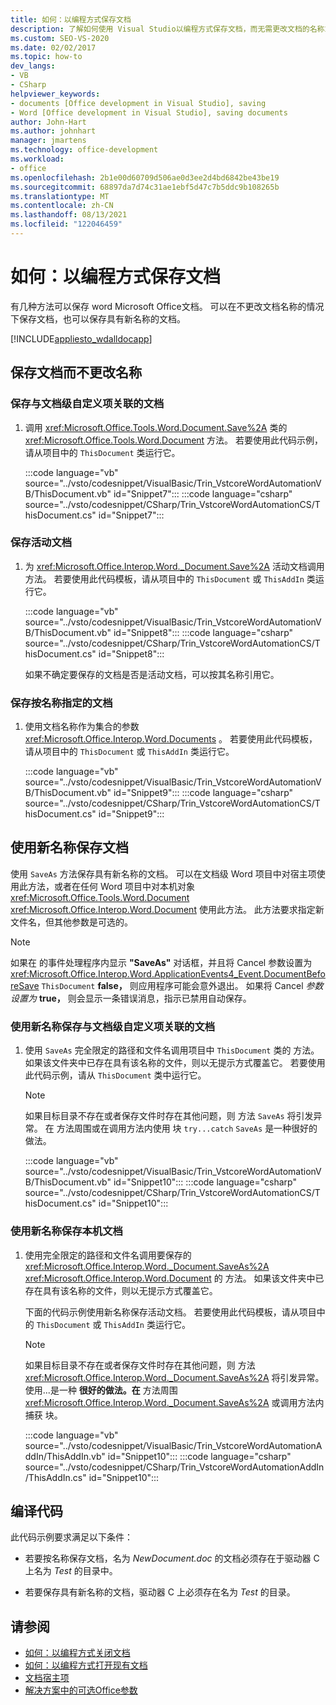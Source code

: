 ```yaml
---
title: 如何：以编程方式保存文档
description: 了解如何使用 Visual Studio以编程方式保存文档，而无需更改文档的名称或新名称。
ms.custom: SEO-VS-2020
ms.date: 02/02/2017
ms.topic: how-to
dev_langs:
- VB
- CSharp
helpviewer_keywords:
- documents [Office development in Visual Studio], saving
- Word [Office development in Visual Studio], saving documents
author: John-Hart
ms.author: johnhart
manager: jmartens
ms.technology: office-development
ms.workload:
- office
ms.openlocfilehash: 2b1e00d60709d506ae0d3ee2d4bd6842be43be19
ms.sourcegitcommit: 68897da7d74c31ae1ebf5d47c7b5ddc9b108265b
ms.translationtype: MT
ms.contentlocale: zh-CN
ms.lasthandoff: 08/13/2021
ms.locfileid: "122046459"
---
```

# <a name="how-to-programmatically-save-documents"></a>如何：以编程方式保存文档

有几种方法可以保存 word Microsoft Office文档。 可以在不更改文档名称的情况下保存文档，也可以保存具有新名称的文档。

[!INCLUDE[appliesto_wdalldocapp](../vsto/includes/appliesto-wdalldocapp-md.md)]

## <a name="save-a-document-without-changing-the-name"></a>保存文档而不更改名称

### <a name="to-save-the-document-associated-with-a-document-level-customization"></a>保存与文档级自定义项关联的文档

1. 调用 <xref:Microsoft.Office.Tools.Word.Document.Save%2A> 类的 <xref:Microsoft.Office.Tools.Word.Document> 方法。 若要使用此代码示例，请从项目中的 `ThisDocument` 类运行它。

     :::code language="vb" source="../vsto/codesnippet/VisualBasic/Trin_VstcoreWordAutomationVB/ThisDocument.vb" id="Snippet7":::
     :::code language="csharp" source="../vsto/codesnippet/CSharp/Trin_VstcoreWordAutomationCS/ThisDocument.cs" id="Snippet7":::

### <a name="to-save-the-active-document"></a>保存活动文档

1. 为 <xref:Microsoft.Office.Interop.Word._Document.Save%2A> 活动文档调用 方法。 若要使用此代码模板，请从项目中的 `ThisDocument` 或 `ThisAddIn` 类运行它。

    :::code language="vb" source="../vsto/codesnippet/VisualBasic/Trin_VstcoreWordAutomationVB/ThisDocument.vb" id="Snippet8":::
    :::code language="csharp" source="../vsto/codesnippet/CSharp/Trin_VstcoreWordAutomationCS/ThisDocument.cs" id="Snippet8":::

   如果不确定要保存的文档是否是活动文档，可以按其名称引用它。

### <a name="to-save-a-document-specified-by-name"></a>保存按名称指定的文档

1. 使用文档名称作为集合的参数 <xref:Microsoft.Office.Interop.Word.Documents> 。 若要使用此代码模板，请从项目中的 `ThisDocument` 或 `ThisAddIn` 类运行它。

     :::code language="vb" source="../vsto/codesnippet/VisualBasic/Trin_VstcoreWordAutomationVB/ThisDocument.vb" id="Snippet9":::
     :::code language="csharp" source="../vsto/codesnippet/CSharp/Trin_VstcoreWordAutomationCS/ThisDocument.cs" id="Snippet9":::

## <a name="save-a-document-with-a-new-name"></a>使用新名称保存文档

使用 `SaveAs` 方法保存具有新名称的文档。 可以在文档级 Word 项目中对宿主项使用此方法，或者在任何 Word 项目中对本机对象 <xref:Microsoft.Office.Tools.Word.Document> <xref:Microsoft.Office.Interop.Word.Document> 使用此方法。 此方法要求指定新文件名，但其他参数是可选的。

> [!NOTE]
> 如果在 的事件处理程序内显示 **"SaveAs"** 对话框，并且将 Cancel 参数设置为 <xref:Microsoft.Office.Interop.Word.ApplicationEvents4_Event.DocumentBeforeSave> `ThisDocument` **false，** 则应用程序可能会意外退出。  如果将 Cancel *参数设置为* **true，** 则会显示一条错误消息，指示已禁用自动保存。

### <a name="to-save-the-document-associated-with-a-document-level-customization-with-a-new-name"></a>使用新名称保存与文档级自定义项关联的文档

1. 使用 `SaveAs` 完全限定的路径和文件名调用项目中 `ThisDocument` 类的 方法。 如果该文件夹中已存在具有该名称的文件，则以无提示方式覆盖它。 若要使用此代码示例，请从 `ThisDocument` 类中运行它。

    > [!NOTE]
    > 如果目标目录不存在或者保存文件时存在其他问题，则 方法 `SaveAs` 将引发异常。 在 方法周围或在调用方法内使用 块 `try...catch` `SaveAs` 是一种很好的做法。

     :::code language="vb" source="../vsto/codesnippet/VisualBasic/Trin_VstcoreWordAutomationVB/ThisDocument.vb" id="Snippet10":::
     :::code language="csharp" source="../vsto/codesnippet/CSharp/Trin_VstcoreWordAutomationCS/ThisDocument.cs" id="Snippet10":::

### <a name="to-save-a-native-document-with-a-new-name"></a>使用新名称保存本机文档

1. 使用完全限定的路径和文件名调用要保存的 <xref:Microsoft.Office.Interop.Word._Document.SaveAs%2A> <xref:Microsoft.Office.Interop.Word.Document> 的 方法。 如果该文件夹中已存在具有该名称的文件，则以无提示方式覆盖它。

     下面的代码示例使用新名称保存活动文档。 若要使用此代码模板，请从项目中的 `ThisDocument` 或 `ThisAddIn` 类运行它。

    > [!NOTE]
    > 如果目标目录不存在或者保存文件时存在其他问题，则 方法 <xref:Microsoft.Office.Interop.Word._Document.SaveAs%2A> 将引发异常。 使用...是一种 **很好的做法。在** 方法周围 <xref:Microsoft.Office.Interop.Word._Document.SaveAs%2A> 或调用方法内捕获 块。

     :::code language="vb" source="../vsto/codesnippet/VisualBasic/Trin_VstcoreWordAutomationAddIn/ThisAddIn.vb" id="Snippet10":::
     :::code language="csharp" source="../vsto/codesnippet/CSharp/Trin_VstcoreWordAutomationAddIn/ThisAddIn.cs" id="Snippet10":::

## <a name="compile-the-code"></a>编译代码

此代码示例要求满足以下条件：

- 若要按名称保存文档，名为 *NewDocument.doc* 的文档必须存在于驱动器 C 上名为 *Test* 的目录中。

- 若要保存具有新名称的文档，驱动器 C 上必须存在名为 *Test* 的目录。

## <a name="see-also"></a>请参阅

- [如何：以编程方式关闭文档](../vsto/how-to-programmatically-close-documents.md)
- [如何：以编程方式打开现有文档](../vsto/how-to-programmatically-open-existing-documents.md)
- [文档宿主项](../vsto/document-host-item.md)
- [解决方案中的可选Office参数](../vsto/optional-parameters-in-office-solutions.md)
